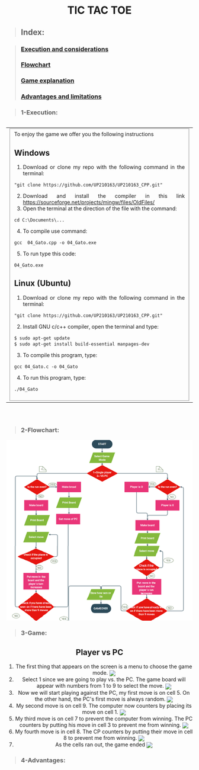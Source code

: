 <div align = "center">
<h1>

# **TIC TAC TOE**
 <div align = "justify">

>## **Index:** 

>### [Execution and considerations](#1-Execution)  
>### [Flowchart](#2-Flowchart)  
>### [Game explanation](#3-Game)  
>### [Advantages and limitations](#4-Advantages)  
</div>
</h3>
<div align = "justify">


>### **1-Execution:**
  <table width="75%" align="left" border="0" cellspacing="0" cellpadding="0">
<tr>
<td>
<fieldset>
To enjoy the game we offer you the following instructions
<h2>Windows</h2>

1. Download or clone my repo with the following command in the terminal:
   
~~~
"git clone https://github.com/UP210163/UP210163_CPP.git"
~~~

2. Download and install the compiler in this link https://sourceforge.net/projects/mingw/files/OldFiles/ 
3. Open the terminal at the direction of the file with the command:

~~~
cd C:\Documents\...
~~~

4. To compile use command:

~~~
gcc  04_Gato.cpp -o 04_Gato.exe
~~~

5. To run type this code:

~~~
04_Gato.exe
~~~

<h2> Linux (Ubuntu)</h2>

1. Download or clone my repo with the following command in the terminal:
   
~~~
"git clone https://github.com/UP210163/UP210163_CPP.git"
~~~

2. Install GNU c/c++ compiler, open the terminal and type:

~~~
$ sudo apt-get update
$ sudo apt-get install build-essential manpages-dev
~~~

3. To compile this program, type:

~~~
gcc 04_Gato.c -o 04_Gato
~~~

4. To run this program, type:

~~~
./04_Gato
~~~

</fieldset>
</td>
</tr>
 </table><br><br><br><br><br><br><br><br><br><br><br><br><br><br><br><br><br><br><br><br><br><br><br><br><br><br><br><br><br><br><br><br><br><br><br><br><br><br><br><br><br><br><br><br><br><br><br>
 
 
>### **2-Flowchart:**
<center>
<img src="../imagenes/DIAGRAMAJ.png" align="center"> 
</center>
 
>### **3-Game:**
 
 
<div align="center">
<h2>Player vs PC</h2>
<ol>
<li>The first thing that appears on the screen is a menu to choose the game mode.  
<img src="../imagenes/gato1.png" align="center">  
<li>Select 1 since we are going to play vs. the PC. The game board will appear with numbers from 1 to 9 to select the move.   
<img src="../imagenes/gato2.png" align="center">  
<li>Now we will start playing against the PC, my first move is on cell 5. On the other hand, the PC's first move is always random.  
<img src="../imagenes/gato3.png" align="center">  
<li>My second move is on cell 9. The computer now counters by placing its move on cell 1.   
<img src="../imagenes/gato4.png" align="center">  
<li>My third move is on cell 7 to prevent the computer from winning. The PC counters by putting his move in cell 3 to prevent me from winning.
<img src="../imagenes/gato5.png" align="center">  
<li>My fourth move is in cell 8. The CP counters by putting their move in cell 8 to prevent me from winning.  
<img src="../imagenes/gato6.png" align="center">  
<li>As the cells ran out, the game ended
<img src="../imagenes/gato7.png" align="center"> 
 </ol>
 </div>
 
>### **4-Advantages:**

